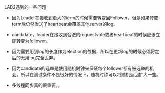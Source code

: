 LAB2遇到的一些问题

* 因为Leader在接收到更大的term的时候需要转变回Follower，但是如果转变term后仍然发送了heartbeat会覆盖其他server的log。

* candidate，leader在接收到合法的requestvote或者heartbeat的时候应该立即转变为follower。

* 因为需要用到log的长度作为election的依据，所以在更新log的时候必须将之后的无用log完全丢弃。

* 因为candidate的选举是使用随机时钟来保证每个follower都有被选举的机会，所以在测试条件不是很好的情况下，随机时钟可以将随机返回扩大一些。

* 多线程同步真的很重要。。